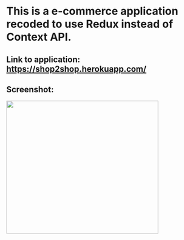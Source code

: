 # This is a e-commerce application recoded to use Redux instead of Context API.

## Link to application: https://shop2shop.herokuapp.com/

## Screenshot: 
<img src= "https://user-images.githubusercontent.com/14321730/112739354-61b39900-8f39-11eb-8559-e58eb02de425.jpg" width= "400px" height="350px">

